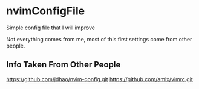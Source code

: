 # nvimConfigFile

Simple config file that I will improve

Not everything comes from me, most of this first settings come from other people.

## Info Taken From Other People
https://github.com/jdhao/nvim-config.git
https://github.com/amix/vimrc.git
